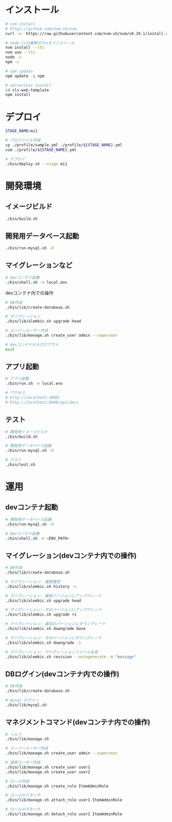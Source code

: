 # インストール

```bash
# nvm install
# https://github.com/nvm-sh/nvm
curl -o- https://raw.githubusercontent.com/nvm-sh/nvm/v0.39.1/install.sh | bash

# node.jsの最新のltsをインストール
nvm install --lts
nvm use --lts
node -v
npm -v

# npm update
npm update -g npm

# serverless install
cd sls-web-template
npm install
```

# デプロイ

```bash
STAGE_NAME=mi1

# プロファイル作成
cp ./profile/sample.yml ./profile/${STAGE_NAME}.yml
vim ./profile/${STAGE_NAME}.yml

# デプロイ
./bin/deploy.sh --stage mi1
```

# 開発環境
## イメージビルド

```bash
./bin/build.sh
```

## 開発用データベース起動

```bash
./bin/run-mysql.sh -d

```

## マイグレーションなど

```bash
# devコンテナ起動
./bin/shell.sh -e local.env
```

devコンテナ内での操作

```bash
# DB作成
./bin/lib/create-database.sh

# マイグレーション
./bin/lib/alembic.sh upgrade head

# スーパーユーザー作成
./bin/lib/manage.sh create_user admin --superuser

# devコンテナからログアウト
exit
```

## アプリ起動

```bash
# アプリ起動
./bin/run.sh -e local.env

# アクセス
# http://localhost:3000/
# http://localhost:8000/api/docs
```

## テスト

```bash
# 開発用イメージビルド
./bin/build.sh

# 開発用データベース起動
./bin/run-mysql.sh -d

# テスト
./bin/test.sh
```

# 運用

## devコンテナ起動

```bash
# 開発用データベース起動
./bin/run-mysql.sh -d

# devコンテナ起動
./bin/shell.sh -e <ENV_PATH>

```

## マイグレーション(devコンテナ内での操作)

```bash
# DB作成
./bin/lib/create-database.sh

# マイグレーション: 履歴確認
./bin/lib/alembic.sh history -v

# マイグレーション: 最新バージョンにアップグレード
./bin/lib/alembic.sh upgrade head

# マイグレーション: 次のバージョンにアップグレード
./bin/lib/alembic.sh upgrade +1

# マイグレーション: 最初のバージョンにダウングレード
./bin/lib/alembic.sh downgrade base

# マイグレーション: 次のバージョンにダウングレード
./bin/lib/alembic.sh downgrade -1

# マイグレーション: マイグレーションファイル生成
./bin/lib/alembic.sh revision --autogenerate -m "message"
```

## DBログイン(devコンテナ内での操作)

```bash
# DB作成
./bin/lib/create-database.sh

# mysql ログイン
./bin/lib/mysql.sh
```

## マネジメントコマンド(devコンテナ内での操作)

```bash
# ヘルプ
./bin/lib/manage.sh

# スーパーユーザー作成
./bin/lib/manage.sh create_user admin --superuser

# 通常ユーザー作成
./bin/lib/manage.sh create_user user1
./bin/lib/manage.sh create_user user2

# ロール作成
./bin/lib/manage.sh create_role ItemAdminRole

# ロールのアタッチ
./bin/lib/manage.sh attach_role user1 ItemAdminRole

# ロールのデタッチ
./bin/lib/manage.sh detach_role user1 ItemAdminRole
```
